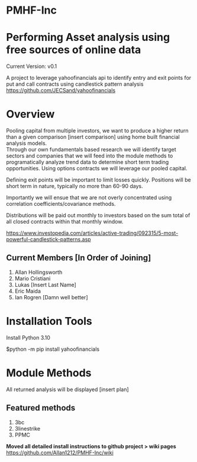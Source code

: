 # PMHF-Inc
Performing Asset analysis using free sources of online data
===========================================================

Current Version: v0.1

A project to leverage yahoofinancials api to identify entry and exit points for put and call contracts using candlestick pattern analysis
https://github.com/JECSand/yahoofinancials


Overview
========

Pooling capital from multiple investors, we want to produce a higher return than a given comparison [insert comparison] using home built financial analysis models.  
Through our own fundamentals based research we will identify target sectors and companies that we will feed into the module methods to programatically analyze trend data to determine short term trading opportunities. Using options contracts we will leverage our pooled capital. 

Defining exit points will be important to limit losses quickly. 
Positions will be short term in nature, typically no more than 60-90 days.  

Importantly we will ensue that we are not overly concentrated using correlation coefficients/covariance methods. 

Distributions will be paid out monthly to investors based on the sum total of all closed contracts within that monthly window.  

https://www.investopedia.com/articles/active-trading/092315/5-most-powerful-candlestick-patterns.asp


Current Members [In Order of Joining]
-------------------------------------
1. Allan Hollingsworth
2. Mario Cristiani
3. Lukas [Insert Last Name]
4. Eric Maida
5. Ian Rogren [Damn well better]


Installation Tools
==================

Install Python 3.10

$python -m pip install yahoofinancials

Module Methods
==============

All returned analysis will be displayed [insert plan]

Featured methods
----------------

1. 3bc 
2. 3linestrike
3. PPMC


**Moved all detailed install instructions to github project > wiki pages** 
https://github.com/Allan1212/PMHF-Inc/wiki








